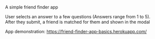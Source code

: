 A simple friend finder app

User selects an answer to a few questions (Answers range from 1 to 5). After they submit, a friend is matched for them and shown in the modal

App demonstration:
https://friend-finder-app-basics.herokuapp.com/

